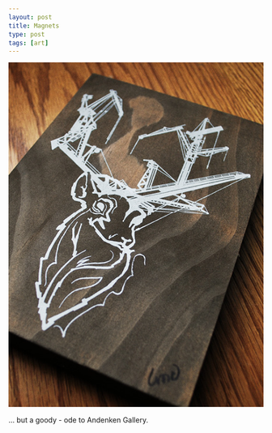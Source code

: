 ```yaml
---
layout: post
title: Magnets
type: post
tags: [art]
---
```


![sketch](/media/images/b-deer.jpg)
 
... but a goody - ode to Andenken Gallery.



